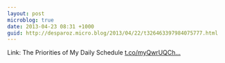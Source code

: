 ```yaml
---
layout: post
microblog: true
date: 2013-04-23 08:31 +1000
guid: http://desparoz.micro.blog/2013/04/22/t326463397984075777.html
---
```

Link: The Priorities of My Daily Schedule [t.co/myQwrUQCh...](http://t.co/myQwrUQChy)
